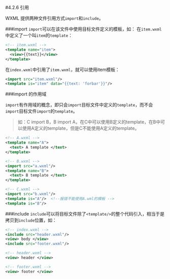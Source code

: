 #4.2.6 引用

WXML 提供两种文件引用方式`import`和`include`。

###import
`import`可以在该文件中使用目标文件定义的模板，如：
在`item.wxml`中定义了一个叫`item`的`template`：
```xml
<!-- item.wxml -->
<template name="item">
  <view>{{text}}</view>
</template>
```

在`index.wxml`中引用了`item.wxml`，就可以使用item模板：

```xml
<import src="item.wxml"/>
<template is="item" data="{{text: 'forbar'}}"/>
```
###import 的作用域

`import`有作用域的概念，即只会`import`目标文件中定义的`template`，而不会`import`目标文件`import`的`template`。

>如：C import B，B import A，在C中可以使用B定义的template，在B中可以使用A定义的template，但是C不能使用A定义的template。

```xml
<!-- A.wxml -->
<template name="A">
  <text> A template </text>
</template>
```

```xml
<!-- B.wxml -->
<import src="a.wxml"/>
<template name="B">
  <text> B template </text>
</template>
```
```xml
<!-- C.wxml -->
<import src="b.wxml"/>
<template is="A"/>  <!--报错不能使用A.wml的模板 -->
<template is="B"/>
```

###include
`include`可以将目标文件除了`<template/>`的整个代码引入，相当于是拷贝到`include`位置，如：
```xml
<!-- index.wxml -->
<include src="header.wxml"/>
<view> body </view>
<include src="footer.wxml"/>
```
```xml
<!-- header.wxml -->
<view> header </view>
```
```xml
<!-- footer.wxml -->
<view> footer </view>
```